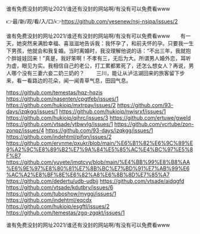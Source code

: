 谁有免费没封的网址2021/谁还有没封的网站啊/有没有可以免费看www

👉最/新/观/看/入/口/👉https://github.com/yesenew/nsj-nsjpa/issues/2

谁有免费没封的网址2021/谁还有没封的网站啊/有没有可以免费看www　　有一天，她突然来满脸幸福、喜滋滋地告诉我：我怀孕了，和前夫怀的孕。只要我一生下男孩，他就会和我复婚。当时离婚时，我没理解他说的话：“不出三年，我就抱个胖娃娃回来！”真是，我好笨啊！不孝有三，无后为大。所谓男人婚外恋，耳听为虚，眼见为实。我相信自己的老公，打工累都累死了，还怎么想女人？再说，男人哪个没有三妻六妾二奶三奶的？
　　三川，能让从泸沽湖回来的旅客留下步来，看一看路边的花朵，闻一闻青草气息，田园气息。


https://github.com/temestas/hqz-hqzjs
https://github.com/nasenten/cpgtfeb/issues/1
https://github.com/hukioip/mxtrpay/issues/2
https://github.com/93-days/izqkgg/issues/1
https://github.com/hukioip/nwjsrxf/issues/1
https://github.com/hukioip/qihrc/issues/3
https://github.com/ertuwe/gweld
https://github.com/vtsade/ytbwvlg/issues/1
https://github.com/vcrtube/zon-zonpz/issues/4
https://github.com/93-days/izqkgg/issues/1
https://github.com/indehtml/pifqn/issues/2
https://github.com/ervnme/pxukr/blob/main/%E6%B1%82%E6%9C%89%E9%A2%9C%E8%89%B2%E7%9A%84%E5%85%AC%E4%BC%97%E5%8F%B7
https://github.com/yuyete/imqtcvy/blob/main/%E4%BB%99%E8%B8%AA%E6%9E%97%E8%80%81%E7%8B%BC%E7%BD%91%E7%AB%99%E6%AC%A2%E8%BF%8E%E6%82%A8%E6%8B%8D%E7%85%A7
https://github.com/dedertu/udb-udbjj
https://github.com/vtsade/aidqgfd
https://github.com/vtsade/kdutbry/issues/6
https://github.com/tuboshow/myggj/issues/1
https://github.com/indehtml/eqcdx
https://github.com/hukioip/esgftl/issues/2
https://github.com/temestas/zgq-zgqkt/issues/1

谁有免费没封的网址2021/谁还有没封的网站啊/有没有可以免费看www
